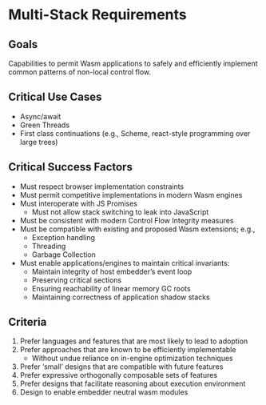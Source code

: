 # Multi-Stack Requirements

## Goals
Capabilities to permit Wasm applications to safely and efficiently implement common patterns of non-local control flow.

## Critical Use Cases
* Async/await
* Green Threads
* First class continuations (e.g., Scheme, react-style programming over large trees)

## Critical Success Factors
* Must respect browser implementation constraints
* Must permit competitive implementations in modern Wasm engines
* Must interoperate with JS Promises
  * Must not allow stack switching to leak into JavaScript
* Must be consistent with modern Control Flow Integrity measures
* Must be compatible with existing and proposed Wasm extensions; e.g.,
  * Exception handling
  * Threading
  * Garbage Collection
* Must enable applications/engines to maintain critical invariants:
  * Maintain integrity of host embedder’s event loop
  * Preserving critical sections
  * Ensuring reachability of linear memory GC roots
  * Maintaining correctness of application shadow stacks

## Criteria
1. Prefer languages and features that are most likely to lead to adoption
1. Prefer approaches that are known to be efficiently implementable
   * Without undue reliance on in-engine optimization techniques
1. Prefer ‘small’ designs that are compatible with future features
1. Prefer expressive orthogonally composable sets of features
1. Prefer designs that facilitate reasoning about execution environment
1. Design to enable embedder neutral wasm modules
